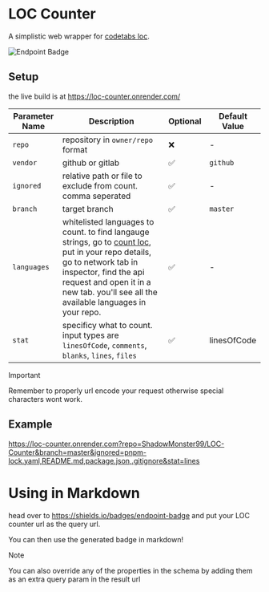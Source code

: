 # LOC Counter
A simplistic web wrapper for [codetabs loc](https://github.com/jolav/codetabs/tree/master/loc).

![Endpoint Badge](https://img.shields.io/endpoint?url=https%3A%2F%2Floc-counter.onrender.com%3Frepo%3DShadowMonster99%2FLOC-Counter%26branch%3Dmaster%26ignored%3Dpnpm-lock.yaml%2CREADME.md%2Cpackage.json%2C.gitignore%26stat%3Dlines)


## Setup
the live build is at https://loc-counter.onrender.com/



| Parameter Name | Description                     | Optional | Default Value |
| -------------- | ------------------------------- | -------- | ------------- |
| `repo`       | repository in `owner/repo` format | ❌       | -             |
| `vendor`       | github or gitlab          | ✅      | `github`    |
| `ignored`       | relative path or file to exclude from count. comma seperated           | ✅       | -             |
| `branch`       | target branch          | ✅      | `master`    |
| `languages`       | whitelisted languages to count. to find langauge strings, go to [count loc](https://codetabs.com/count-loc/count-loc-online.html), put in your repo details, go to network tab in inspector, find the api request and open it in a new tab. you'll see all the available languages in your repo.           | ✅       | -             |
| `stat`       | specificy what to count. input types are `linesOfCode`, `comments`, `blanks`, `lines`, `files`           | ✅       | linesOfCode             |

> [!IMPORTANT]  
> Remember to properly url encode your request otherwise special characters wont work.

## Example 
https://loc-counter.onrender.com?repo=ShadowMonster99/LOC-Counter&branch=master&ignored=pnpm-lock.yaml,README.md,package.json,.gitignore&stat=lines


# Using in Markdown

head over to https://shields.io/badges/endpoint-badge and put your LOC counter url as the query url.

You can then use the generated badge in markdown!

> [!NOTE]  
> You can also override any of the properties in the schema by adding them as an extra query param in the result url
